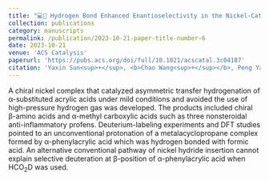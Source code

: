```yaml
---
title: "💻🧪 Hydrogen Bond Enhanced Enantioselectivity in the Nickel-Catalyzed Transfer Hydrogenation of α-Substituted Acrylic Acid with Formic Acid"
collection: publications
category: manuscripts
permalink: /publication/2023-10-21-paper-title-number-6
date: 2023-10-21
venue: 'ACS Catalysis'
paperurl: 'https://pubs.acs.org/doi/full/10.1021/acscatal.3c04187'
citation: 'Yaxin Sun<sup>+</sup>, <b>Chao Wang<sup>+</sup></b>, Peng Yang*, Jie-Yu Yue, Chang Xu, Jianrong Steve Zhou*, and Bo Tang*. <i>ACS Catal</i> <b>2023</b>, 13(21), 14213-14220 <b>(<sup>+</sup>co-first author)</b>'
---
```

A chiral nickel complex that catalyzed asymmetric transfer hydrogenation of α-substituted acrylic acids under mild conditions and avoided the use of high-pressure hydrogen gas was developed. The products included chiral β-amino acids and α-methyl carboxylic acids such as three nonsteroidal anti-inflammatory profens. Deuterium-labeling experiments and DFT studies pointed to an unconventional protonation of a metalacyclopropane complex formed by α-phenylacrylic acid which was hydrogen bonded with formic acid. An alternative conventional pathway of nickel hydride insertion cannot explain selective deuteration at β-position of α-phenylacrylic acid when HCO<sub>2</sub>D was used.
